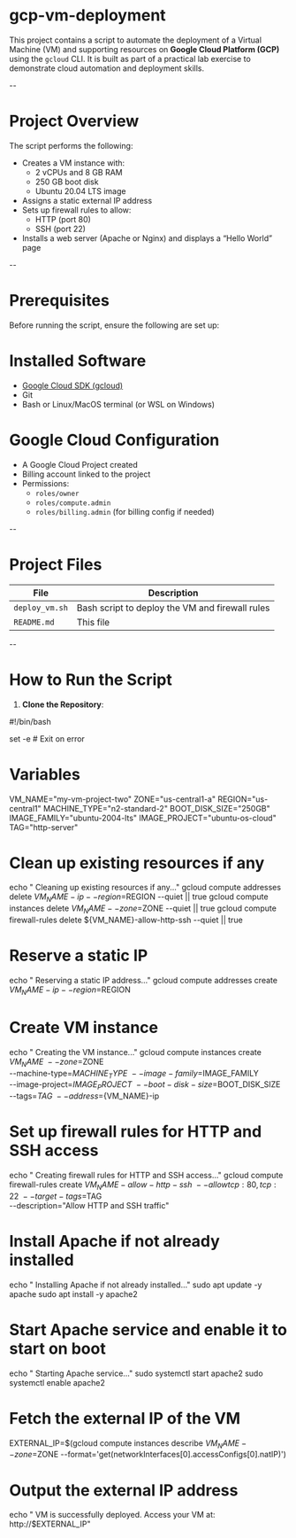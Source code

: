# gcp-vm-deployment

This project contains a script to automate the deployment of a Virtual Machine (VM) and supporting resources on **Google Cloud Platform (GCP)** using the `gcloud` CLI. It is built as part of a practical lab exercise to demonstrate cloud automation and deployment skills.

--

# Project Overview

The script performs the following:
- Creates a VM instance with:
  - 2 vCPUs and 8 GB RAM
  - 250 GB boot disk
  - Ubuntu 20.04 LTS image
- Assigns a static external IP address
- Sets up firewall rules to allow:
  - HTTP (port 80)
  - SSH (port 22)
- Installs a web server (Apache or Nginx) and displays a “Hello World” page

--

# Prerequisites

Before running the script, ensure the following are set up:

# Installed Software
- [Google Cloud SDK (gcloud)](https://cloud.google.com/sdk/docs/install)
- Git
- Bash or Linux/MacOS terminal (or WSL on Windows)

# Google Cloud Configuration
- A Google Cloud Project created
- Billing account linked to the project
- Permissions:
  - `roles/owner`
  - `roles/compute.admin`
  - `roles/billing.admin` (for billing config if needed)

--

# Project Files

| File | Description |
|------|-------------|
| `deploy_vm.sh` | Bash script to deploy the VM and firewall rules |
| `README.md` | This file |

--

# How to Run the Script

1. **Clone the Repository**:

#!/bin/bash

set -e  # Exit on error

# Variables
VM_NAME="my-vm-project-two"
ZONE="us-central1-a"
REGION="us-central1"
MACHINE_TYPE="n2-standard-2"
BOOT_DISK_SIZE="250GB"
IMAGE_FAMILY="ubuntu-2004-lts"
IMAGE_PROJECT="ubuntu-os-cloud"
TAG="http-server"

# Clean up existing resources if any
echo " Cleaning up existing resources if any..."
gcloud compute addresses delete ${VM_NAME}-ip --region=$REGION --quiet || true
gcloud compute instances delete $VM_NAME --zone=$ZONE --quiet || true
gcloud compute firewall-rules delete ${VM_NAME}-allow-http-ssh --quiet || true

# Reserve a static IP
echo " Reserving a static IP address..."
gcloud compute addresses create ${VM_NAME}-ip --region=$REGION

# Create VM instance
echo " Creating the VM instance..."
gcloud compute instances create $VM_NAME \
  --zone=$ZONE \
  --machine-type=$MACHINE_TYPE \
  --image-family=$IMAGE_FAMILY \
  --image-project=$IMAGE_PROJECT \
  --boot-disk-size=$BOOT_DISK_SIZE \
  --tags=$TAG \
  --address=${VM_NAME}-ip

# Set up firewall rules for HTTP and SSH access
echo " Creating firewall rules for HTTP and SSH access..."
gcloud compute firewall-rules create ${VM_NAME}-allow-http-ssh \
  --allow tcp:80,tcp:22 \
  --target-tags=$TAG \
  --description="Allow HTTP and SSH traffic"

# Install Apache if not already installed
echo " Installing Apache if not already installed..."
sudo apt update -y apache
sudo apt install -y apache2

# Start Apache service and enable it to start on boot
echo " Starting Apache service..."
sudo systemctl start apache2
sudo systemctl enable apache2

# Fetch the external IP of the VM
EXTERNAL_IP=$(gcloud compute instances describe $VM_NAME --zone=$ZONE --format='get(networkInterfaces[0].accessConfigs[0].natIP)')

# Output the external IP address
echo " VM is successfully deployed. Access your VM at: http://$EXTERNAL_IP"
